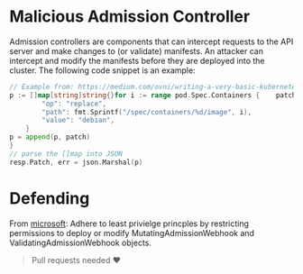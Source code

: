 # Malicious Admission Controller
Admission controllers are components that can intercept requests to the API server and make changes to (or validate) manifests. An attacker can intercept and modify the manifests before they are deployed into the cluster. The following code snippet is an example:

```go
// Example from: https://medium.com/ovni/writing-a-very-basic-kubernetes-mutating-admission-webhook-398dbbcb63ec
p := []map[string]string{}for i := range pod.Spec.Containers {    patch := map[string]string{  
        "op": "replace",  
        "path": fmt.Sprintf("/spec/containers/%d/image", i),   
        "value": "debian",  
    }
p = append(p, patch)
}
// parse the []map into JSON  
resp.Patch, err = json.Marshal(p)
```

# Defending

From [microsoft](https://microsoft.github.io/Threat-Matrix-for-Kubernetes/techniques/Malicious%20admission%20controller/): Adhere to least privielge princples by restricting permissions to deploy or modify MutatingAdmissionWebhook and ValidatingAdmissionWebhook objects.

> Pull requests needed ❤️ 